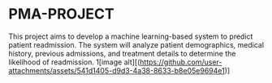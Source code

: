 # PMA-PROJECT
This project aims to develop a machine learning-based system to predict patient readmission. The system will analyze patient demographics, medical history, previous admissions, and treatment details to determine the likelihood of readmission.
1[image alt][(https://github.com/user-attachments/assets/541d1405-d9d3-4a38-8633-b8e05e9694e1)]
